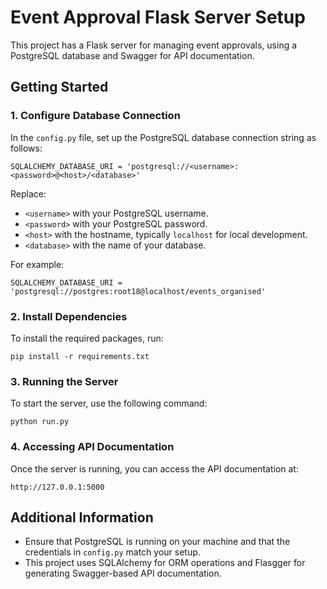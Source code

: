 # Event Approval Flask Server Setup

This project has a Flask server for managing event approvals, using a PostgreSQL database and Swagger for API documentation.

## Getting Started

### 1. Configure Database Connection

In the `config.py` file, set up the PostgreSQL database connection string as follows:

    SQLALCHEMY_DATABASE_URI = 'postgresql://<username>:<password>@<host>/<database>'

Replace:
- `<username>` with your PostgreSQL username.
- `<password>` with your PostgreSQL password.
- `<host>` with the hostname, typically `localhost` for local development.
- `<database>` with the name of your database.

For example:

    SQLALCHEMY_DATABASE_URI = 'postgresql://postgres:root18@localhost/events_organised'

### 2. Install Dependencies

To install the required packages, run:

    pip install -r requirements.txt

### 3. Running the Server

To start the server, use the following command:

    python run.py

### 4. Accessing API Documentation

Once the server is running, you can access the API documentation at:

    http://127.0.0.1:5000

## Additional Information
- Ensure that PostgreSQL is running on your machine and that the credentials in `config.py` match your setup.
- This project uses SQLAlchemy for ORM operations and Flasgger for generating Swagger-based API documentation.

